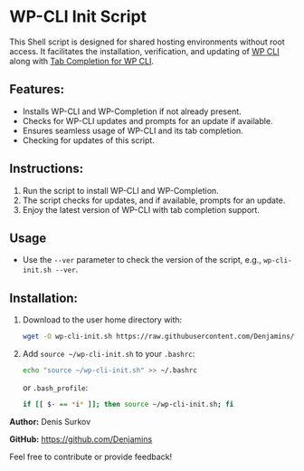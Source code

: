 # WP-CLI Init Script

This Shell script is designed for shared hosting environments without root access. It facilitates the installation, verification, and updating of [WP CLI](https://wp-cli.org) along with [Tab Completion for WP CLI](https://make.wordpress.org/cli/handbook/guides/installing/#tab-completions).

## Features:
- Installs WP-CLI and WP-Completion if not already present.
- Checks for WP-CLI updates and prompts for an update if available.
- Ensures seamless usage of WP-CLI and its tab completion.
- Checking for updates of this script.

## Instructions:
1. Run the script to install WP-CLI and WP-Completion.
2. The script checks for updates, and if available, prompts for an update.
3. Enjoy the latest version of WP-CLI with tab completion support.

## Usage

- Use the `--ver` parameter to check the version of the script, e.g., `wp-cli-init.sh --ver`.


## Installation:
1. Download to the user home directory with:
   ```bash
   wget -O wp-cli-init.sh https://raw.githubusercontent.com/Denjamins/wp-cli-init/main/wp-cli-init.sh
   ```
2. Add `source ~/wp-cli-init.sh` to your `.bashrc`:
   ```bash
   echo "source ~/wp-cli-init.sh" >> ~/.bashrc
   ```
   or `.bash_profile`:
   ```bash
   if [[ $- == *i* ]]; then source ~/wp-cli-init.sh; fi
   ```

**Author:** Denis Surkov

**GitHub:** https://github.com/Denjamins

Feel free to contribute or provide feedback!

